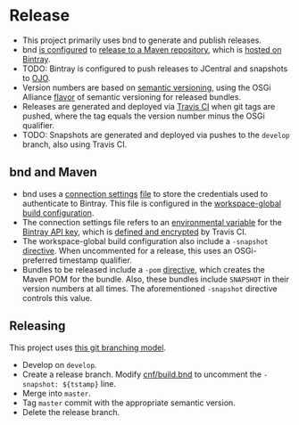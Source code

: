 
# Release

* This project primarily uses bnd to generate and publish releases.
* bnd [is configured](cnf/build.bnd) to [release to a Maven repository](https://bnd.bndtools.org/plugins/maven.html), which is [hosted on Bintray](https://bintray.com/coastalhacking/emf-osgi).
* TODO: Bintray is configured to push releases to JCentral and snapshots to [OJO](https://www.jfrog.com/confluence/display/RTF/Deploying+Snapshots+to+oss.jfrog.org).
* Version numbers are based on [semantic versioning](https://semver.org/), using the OSGi Alliance [flavor](https://enroute.osgi.org/FAQ/210-semantic_versioning.html) of semantic versioning for released bundles.
* Releases are generated and deployed via [Travis CI](https://docs.travis-ci.com/user/deployment/script/) when git tags are pushed, where the tag equals the version number minus the OSGi qualifier.
* TODO: Snapshots are generated and deployed via pushes to the `develop` branch, also using Travis CI.

## bnd and Maven

* bnd uses a [connection settings](https://bnd.bndtools.org/instructions/connection-settings) [file](cnf/connection-settings.xml) to store the credentials used to authenticate to Bintray. This file is configured in the [workspace-global build configuration](cnf/build.bnd).
* The connection settings file refers to an [environmental variable](https://bnd.bndtools.org/macros/env.html) for the [Bintray API key](https://www.jfrog.com/confluence/display/RTF/Updating+Your+Profile#UpdatingYourProfile-APIKey), which is [defined and encrypted](https://docs.travis-ci.com/user/environment-variables/#Defining-encrypted-variables-in-.travis.yml) by Travis CI.
* The workspace-global build configuration also include a `-snapshot` [directive](https://bnd.bndtools.org/instructions/snapshot.html). When uncommented for a release, this uses an OSGi-preferred timestamp qualifier.
* Bundles to be released include a `-pom` [directive](https://bnd.bndtools.org/instructions/pom), which creates the Maven POM for the bundle. Also, these bundles include `SNAPSHOT` in their version numbers at all times. The aforementioned `-snapshot` directive controls this value.

## Releasing

This project uses [this git branching model](https://nvie.com/posts/a-successful-git-branching-model/?).

* Develop on `develop`.
* Create a release branch. Modify [cnf/build.bnd](cnf/build.bnd) to uncomment the `-snapshot: ${tstamp}` line.
* Merge into `master`.
* Tag `master` commit with the appropriate semantic version.
* Delete the release branch.
  
